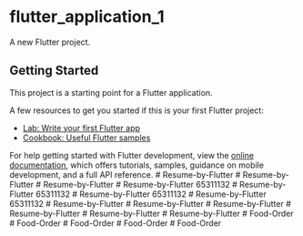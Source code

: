 # flutter_application_1

A new Flutter project.

## Getting Started

This project is a starting point for a Flutter application.

A few resources to get you started if this is your first Flutter project:

- [Lab: Write your first Flutter app](https://docs.flutter.dev/get-started/codelab)
- [Cookbook: Useful Flutter samples](https://docs.flutter.dev/cookbook)

For help getting started with Flutter development, view the
[online documentation](https://docs.flutter.dev/), which offers tutorials,
samples, guidance on mobile development, and a full API reference.
#   R e s u m e - b y - F l u t t e r  
 #   R e s u m e - b y - F l u t t e r  
 #   R e s u m e - b y - F l u t t e r  
 #   R e s u m e - b y - F l u t t e r   6 5 3 1 1 1 3 2    
 #   R e s u m e - b y - F l u t t e r   6 5 3 1 1 1 3 2    
 #   R e s u m e - b y - F l u t t e r   6 5 3 1 1 1 3 2    
 #   R e s u m e - b y - F l u t t e r   6 5 3 1 1 1 3 2    
 #   R e s u m e - b y - F l u t t e r  
 #   R e s u m e - b y - F l u t t e r  
 #   R e s u m e - b y - F l u t t e r  
 #   R e s u m e - b y - F l u t t e r  
 #   R e s u m e - b y - F l u t t e r  
 #   R e s u m e - b y - F l u t t e r  
 #   F o o d - O r d e r  
 #   F o o d - O r d e r  
 #   F o o d - O r d e r  
 #   F o o d - O r d e r  
 #   F o o d - O r d e r  
 